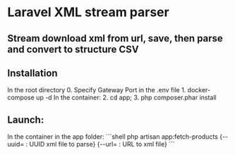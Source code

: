 <h1>Laravel XML stream parser</h1>
<h2>Stream download xml from url, save, then parse and convert to structure CSV</h2>

<h2>Installation</h2>
In the root directory
0. Specify Gateway Port in the .env file
1. docker-compose up -d
   In the container:
2. cd app;
3. php composer.phar install

<h2>Launch:</h2>
In the container in the app folder:
```shell
php artisan app:fetch-products {--uuid= : UUID xml file to parse} {--url= : URL to xml file}
```
